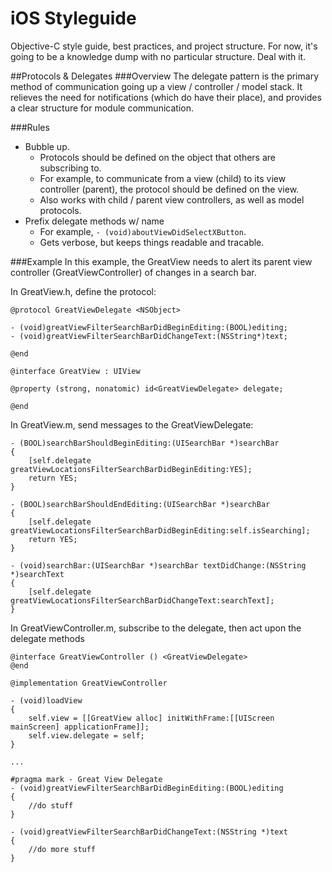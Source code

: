 iOS Styleguide
==============

Objective-C style guide, best practices, and project structure. For now, it's going to be a knowledge dump with no particular structure. Deal with it.


##Protocols & Delegates
###Overview
The delegate pattern is the primary method of communication going up a view / controller / model stack. It relieves the need for notifications (which do have their place), and provides a clear structure for module communication. 

###Rules
- Bubble up. 
  - Protocols should be defined on the object that others are subscribing to. 
  - For example, to communicate from a view (child) to its view controller (parent), the protocol should be defined on the view. 
  - Also works with child / parent view controllers, as well as model protocols.
- Prefix delegate methods w/ name
  - For example, `- (void)aboutViewDidSelectXButton`.
  - Gets verbose, but keeps things readable and tracable.

###Example
In this example, the GreatView needs to alert its parent view controller (GreatViewController) of changes in a search bar.

In GreatView.h, define the protocol:
```
@protocol GreatViewDelegate <NSObject>

- (void)greatViewFilterSearchBarDidBeginEditing:(BOOL)editing;
- (void)greatViewFilterSearchBarDidChangeText:(NSString*)text;

@end

@interface GreatView : UIView

@property (strong, nonatomic) id<GreatViewDelegate> delegate;

@end
```

In GreatView.m, send messages to the GreatViewDelegate:
```
- (BOOL)searchBarShouldBeginEditing:(UISearchBar *)searchBar
{
    [self.delegate greatViewLocationsFilterSearchBarDidBeginEditing:YES];
    return YES;
}

- (BOOL)searchBarShouldEndEditing:(UISearchBar *)searchBar
{
    [self.delegate greatViewLocationsFilterSearchBarDidBeginEditing:self.isSearching];
    return YES;
}

- (void)searchBar:(UISearchBar *)searchBar textDidChange:(NSString *)searchText
{
    [self.delegate greatViewLocationsFilterSearchBarDidChangeText:searchText];
}

```

In GreatViewController.m, subscribe to the delegate, then act upon the delegate methods
```
@interface GreatViewController () <GreatViewDelegate>
@end

@implementation GreatViewController

- (void)loadView
{
    self.view = [[GreatView alloc] initWithFrame:[[UIScreen mainScreen] applicationFrame]];
    self.view.delegate = self;
}

...

#pragma mark - Great View Delegate
- (void)greatViewFilterSearchBarDidBeginEditing:(BOOL)editing
{
    //do stuff
}

- (void)greatViewFilterSearchBarDidChangeText:(NSString *)text
{
    //do more stuff
}

```


